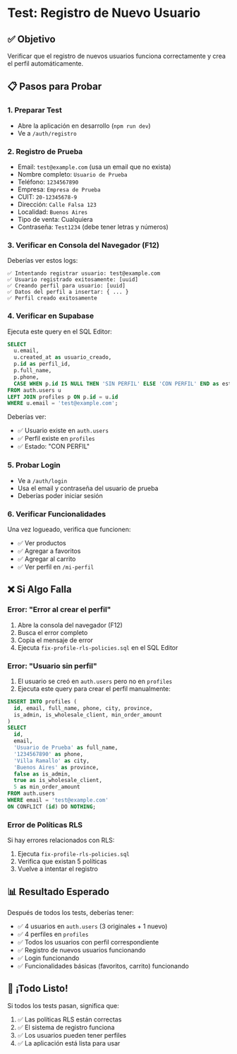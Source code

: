 # Test: Registro de Nuevo Usuario

## ✅ Objetivo
Verificar que el registro de nuevos usuarios funciona correctamente y crea el perfil automáticamente.

## 📋 Pasos para Probar

### 1. Preparar Test
- Abre la aplicación en desarrollo (`npm run dev`)
- Ve a `/auth/registro`

### 2. Registro de Prueba
- Email: `test@example.com` (usa un email que no exista)
- Nombre completo: `Usuario de Prueba`
- Teléfono: `1234567890`
- Empresa: `Empresa de Prueba`
- CUIT: `20-12345678-9`
- Dirección: `Calle Falsa 123`
- Localidad: `Buenos Aires`
- Tipo de venta: Cualquiera
- Contraseña: `Test1234` (debe tener letras y números)

### 3. Verificar en Consola del Navegador (F12)
Deberías ver estos logs:
```
✅ Intentando registrar usuario: test@example.com
✅ Usuario registrado exitosamente: [uuid]
✅ Creando perfil para usuario: [uuid]
✅ Datos del perfil a insertar: { ... }
✅ Perfil creado exitosamente
```

### 4. Verificar en Supabase
Ejecuta este query en el SQL Editor:
```sql
SELECT 
  u.email,
  u.created_at as usuario_creado,
  p.id as perfil_id,
  p.full_name,
  p.phone,
  CASE WHEN p.id IS NULL THEN 'SIN PERFIL' ELSE 'CON PERFIL' END as estado
FROM auth.users u
LEFT JOIN profiles p ON p.id = u.id
WHERE u.email = 'test@example.com';
```

Deberías ver:
- ✅ Usuario existe en `auth.users`
- ✅ Perfil existe en `profiles`
- ✅ Estado: "CON PERFIL"

### 5. Probar Login
- Ve a `/auth/login`
- Usa el email y contraseña del usuario de prueba
- Deberías poder iniciar sesión

### 6. Verificar Funcionalidades
Una vez logueado, verifica que funcionen:
- ✅ Ver productos
- ✅ Agregar a favoritos
- ✅ Agregar al carrito
- ✅ Ver perfil en `/mi-perfil`

## ❌ Si Algo Falla

### Error: "Error al crear el perfil"
1. Abre la consola del navegador (F12)
2. Busca el error completo
3. Copia el mensaje de error
4. Ejecuta `fix-profile-rls-policies.sql` en el SQL Editor

### Error: "Usuario sin perfil"
1. El usuario se creó en `auth.users` pero no en `profiles`
2. Ejecuta este query para crear el perfil manualmente:
```sql
INSERT INTO profiles (
  id, email, full_name, phone, city, province, 
  is_admin, is_wholesale_client, min_order_amount
)
SELECT 
  id, 
  email, 
  'Usuario de Prueba' as full_name,
  '1234567890' as phone,
  'Villa Ramallo' as city,
  'Buenos Aires' as province,
  false as is_admin,
  true as is_wholesale_client,
  5 as min_order_amount
FROM auth.users
WHERE email = 'test@example.com'
ON CONFLICT (id) DO NOTHING;
```

### Error de Políticas RLS
Si hay errores relacionados con RLS:
1. Ejecuta `fix-profile-rls-policies.sql`
2. Verifica que existan 5 políticas
3. Vuelve a intentar el registro

## 📊 Resultado Esperado

Después de todos los tests, deberías tener:
- ✅ 4 usuarios en `auth.users` (3 originales + 1 nuevo)
- ✅ 4 perfiles en `profiles`
- ✅ Todos los usuarios con perfil correspondiente
- ✅ Registro de nuevos usuarios funcionando
- ✅ Login funcionando
- ✅ Funcionalidades básicas (favoritos, carrito) funcionando

## 🎉 ¡Todo Listo!

Si todos los tests pasan, significa que:
1. ✅ Las políticas RLS están correctas
2. ✅ El sistema de registro funciona
3. ✅ Los usuarios pueden tener perfiles
4. ✅ La aplicación está lista para usar


